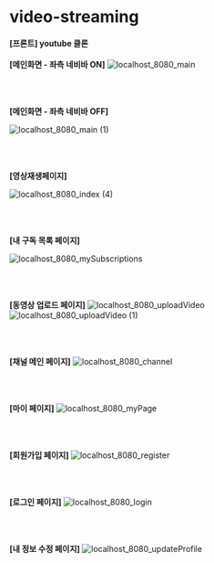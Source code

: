 # video-streaming
**[프론트] youtube 클론**
<br>
<br>
**[메인화면 - 좌측 네비바 ON]**
![localhost_8080_main](https://github.com/user-attachments/assets/2c643192-edaf-4b02-a3d8-d328b6019c5d)

<br>
<br>

**[메인화면 - 좌측 네비바 OFF]**

![localhost_8080_main (1)](https://github.com/user-attachments/assets/265300c8-6c71-4517-901a-163782087ff5)

<br>
<br>

**[영상재생페이지]**

![localhost_8080_index (4)](https://github.com/user-attachments/assets/ce8da631-1a8a-4b89-b1bc-5f839e77e79f)

<br>
<br>

**[내 구독 목록 페이지]**

![localhost_8080_mySubscriptions](https://github.com/user-attachments/assets/de87d731-09b1-44b7-9b66-ba9114871cc4)


<br>
<br>

**[동영상 업로드 페이지]**
![localhost_8080_uploadVideo](https://github.com/user-attachments/assets/4001aca9-a1f0-4f77-8e3a-6dfd800fdffc)
![localhost_8080_uploadVideo (1)](https://github.com/user-attachments/assets/9a574e02-1ac7-4d9f-849b-5efea074c460)

<br>
<br>

**[채널 메인 페이지]**
![localhost_8080_channel](https://github.com/user-attachments/assets/4053a8dd-b227-4677-b081-c354cb4cf027)

<br>
<br>

**[마이 페이지]**
![localhost_8080_myPage](https://github.com/user-attachments/assets/ccca68c7-85c4-4fca-a68f-99b22bb26961)

<br>
<br>

**[회원가입 페이지]**
![localhost_8080_register](https://github.com/user-attachments/assets/839d7f74-3a2a-46d5-9dba-bde5eb37c335)


<br>
<br>

**[로그인 페이지]**
![localhost_8080_login](https://github.com/user-attachments/assets/520590e4-215d-4887-b153-6ef88a26e22b)

<br>
<br>

**[내 정보 수정 페이지]**
![localhost_8080_updateProfile](https://github.com/user-attachments/assets/720c7bde-da2d-4299-984d-36b7cbb21c85)

